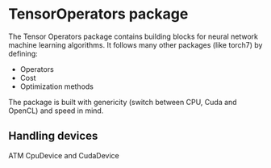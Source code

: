 # TensorOperators package

The Tensor Operators package contains building blocks for neural network machine learning algorithms.
It follows many other packages (like torch7) by defining:

- Operators
- Cost
- Optimization methods

The package is built with genericity (switch between CPU, Cuda and OpenCL) and speed in mind.

## Handling devices

ATM CpuDevice and CudaDevice

